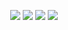 <p align="center">
 <a href="https://discord.com/users/841610694281658378" target"blank_"><img src="https://img.shields.io/badge/Discord%20-7289DA.svg?&style=for-the-badge&logo=discord&logoColor=white"></a>
  <a href="https://www.github.com/HasanKGitHub" target"blank_"><img src="https://img.shields.io/badge/GitHub%20-191717.svg?&style=for-the-badge&logo=github&logoColor=white"></a>
   <a href="https://www.instagram.com/hasank.js" target"blank_"><img src="https://img.shields.io/badge/INSTAGRAM%20-DC3175.svg?&style=for-the-badge&logo=instagram&logoColor=white"></a>
     <a href="https://twitter.com/thekifness" target"blank_"><img src="https://img.shields.io/badge/Twitter-1DA1F2?style=for-the-badge&logo=twitter&logoColor=white"></a>
